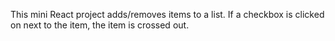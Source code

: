 This mini React project adds/removes items to a list. If a checkbox is clicked on next to the item, the item is crossed out.